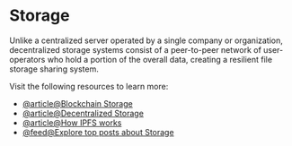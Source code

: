 # Storage

Unlike a centralized server operated by a single company or organization, decentralized storage systems consist of a peer-to-peer network of user-operators who hold a portion of the overall data, creating a resilient file storage sharing system.

Visit the following resources to learn more:

- [@article@Blockchain Storage](https://www.techtarget.com/searchstorage/definition/blockchain-storage)
- [@article@Decentralized Storage](https://ethereum.org/en/developers/docs/storage/)
- [@article@How IPFS works](https://docs.ipfs.tech/concepts/how-ipfs-works/)
- [@feed@Explore top posts about Storage](https://app.daily.dev/tags/storage?ref=roadmapsh)